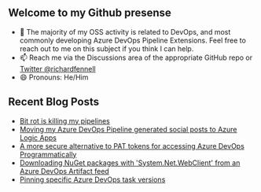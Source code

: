 ## Welcome to my Github presense

- 💬 The majority of my OSS activity is related to DevOps, and most commonly developing Azure DevOps Pipeline Extensions. Feel free to reach out to me on this subject if you think I can help.
- 📫 Reach me via the Discussions area of the appropriate GitHub repo or [Twitter @richardfennell](https://twitter.com/richardfennell)
- 😄 Pronouns: He/Him

## Recent Blog Posts
<!-- BLOG-POST-LIST:START -->
- [Bit rot is killing my pipelines](https://blogs.blackmarble.co.uk/rfennell/bit-rot-is-killing-my-pipelines/)
- [Moving my Azure DevOps Pipeline generated social posts to Azure Logic Apps](https://blogs.blackmarble.co.uk/rfennell/moving-my-azure-devops-pipeline-social-posts-to-logic-apps/)
- [A more secure alternative to PAT tokens for accessing Azure DevOps Programmatically](https://blogs.blackmarble.co.uk/rfennell/a-more-secure-alternative-to-pat-tokens-for-azure-devops/)
- [Downloading NuGet packages with &#39;System.Net.WebClient&#39; from an Azure DevOps Artifact feed](https://blogs.blackmarble.co.uk/rfennell/downloading-nuget-packages-with-system.net.webclient/)
- [Pinning specific Azure DevOps task versions](https://blogs.blackmarble.co.uk/rfennell/pinning-specific-azure-devops-task-versions/)
<!-- BLOG-POST-LIST:END -->


<!--
**rfennell/rfennell** is a ✨ _special_ ✨ repository because its `README.md` (this file) appears on your GitHub profile.

Here are some ideas to get you started:

- 🔭 I’m currently working on ...
- 🌱 I’m currently learning ...
- 👯 I’m looking to collaborate on ...
- 🤔 I’m looking for help with ...
- 💬 Ask me about ...
- 📫 How to reach me: ...
- 😄 Pronouns: ...
- ⚡ Fun fact: ...
-->

